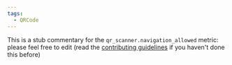 ```yaml
---
tags:
  - QRCode
---
```


This is a stub commentary for the `qr_scanner.navigation_allowed` metric: please feel free to edit (read the
[contributing guidelines](https://github.com/mozilla/glean-annotations/blob/main/CONTRIBUTING.md)
if you haven't done this before)
